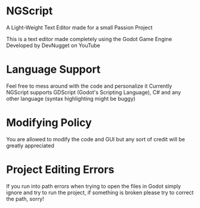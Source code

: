 # NGScript
A Light-Weight Text Editor made for a small Passion Project

This is a text editor made completely using the Godot Game Engine
Developed by DevNugget on YouTube

# Language Support
Feel free to mess around with the code and personalize it
Currently NGScript supports GDScript (Godot's Scripting Language), C# and any other language (syntax highlighting might be buggy)

# Modifying Policy
You are allowed to modify the code and GUI but any sort of credit will be greatly appreciated

# Project Editing Errors
If you run into path errors when trying to open the files in Godot simply ignore and try to run the project, if something is broken please try to correct the path, sorry!
